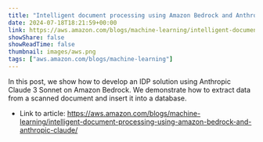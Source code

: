 ```yaml
---
title: "Intelligent document processing using Amazon Bedrock and Anthropic Claude"
date: 2024-07-18T18:21:59+00:00
link: https://aws.amazon.com/blogs/machine-learning/intelligent-document-processing-using-amazon-bedrock-and-anthropic-claude/
showShare: false
showReadTime: false
thumbnail: images/aws.png
tags: ["aws.amazon.com/blogs/machine-learning"]
---
```

In this post, we show how to develop an IDP solution using Anthropic Claude 3 Sonnet on Amazon Bedrock. We demonstrate how to extract data from a scanned document and insert it into a database.

- Link to article: https://aws.amazon.com/blogs/machine-learning/intelligent-document-processing-using-amazon-bedrock-and-anthropic-claude/